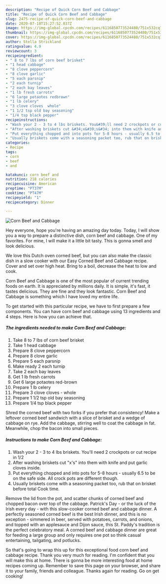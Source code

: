 ```yaml
---
description: "Recipe of Quick Corn Beef and Cabbage"
title: "Recipe of Quick Corn Beef and Cabbage"
slug: 2475-recipe-of-quick-corn-beef-and-cabbage
date: 2020-07-18T15:27:52.037Z
image: https://img-global.cpcdn.com/recipes/6116850773524480/751x532cq70/corn-beef-and-cabbage-recipe-main-photo.jpg
thumbnail: https://img-global.cpcdn.com/recipes/6116850773524480/751x532cq70/corn-beef-and-cabbage-recipe-main-photo.jpg
cover: https://img-global.cpcdn.com/recipes/6116850773524480/751x532cq70/corn-beef-and-cabbage-recipe-main-photo.jpg
author: Stella Strickland
ratingvalue: 4.9
reviewcount: 3
recipeingredient:
- " 8 to 7 lbs of corn beef brisket"
- "1 head cabbage"
- "8 clove peppercorn"
- "8 clove garlic"
- "5 each parsnip"
- "2 each turnip"
- "2 each bay leaves"
- "1 lb fresh carrots"
- "6 large potaotes redbrown"
- "1 lb celery"
- "3 clove cloves  whole"
- "1 1/2 tsp old bay seasoning"
- "1/4 tsp black pepper"
recipeinstructions:
- "Wash your 2 - 3 to 4 lbs briskets. You&#39;ll need 2 crockpots or cut recipe in 1/2"
- "After washing briskets cut &#34;x&#39;s&#34; into them with knife and put garlic cloves inside."
- "Put everything chopped and into pots for 5-8 hours - usually 6.5 to be on the safe side. All crock pots are different though."
- "Usually briskets come with a seasoning packet too, rub that on brisket before total Cook time."
categories:
- Recipe
tags:
- corn
- beef
- and

katakunci: corn beef and 
nutrition: 218 calories
recipecuisine: American
preptime: "PT37M"
cooktime: "PT47M"
recipeyield: "1"
recipecategory: Dinner

---
```



![Corn Beef and Cabbage](https://img-global.cpcdn.com/recipes/6116850773524480/751x532cq70/corn-beef-and-cabbage-recipe-main-photo.jpg)

Hey everyone, hope you're having an amazing day today. Today, I will show you a way to prepare a distinctive dish, corn beef and cabbage. One of my favorites. For mine, I will make it a little bit tasty. This is gonna smell and look delicious.

We love this Dutch oven corned beef, but you can also make the classic dish in a slow cooker with our Easy Corned Beef and Cabbage recipe. Cover and set over high heat. Bring to a boil, decrease the heat to low and cook.

Corn Beef and Cabbage is one of the most popular of current trending foods on earth. It is appreciated by millions daily. It is simple, it's fast, it tastes delicious. They are fine and they look fantastic. Corn Beef and Cabbage is something which I have loved my entire life.


To get started with this particular recipe, we have to first prepare a few components. You can have corn beef and cabbage using 13 ingredients and 4 steps. Here is how you can achieve that.

<!--inarticleads1-->

##### The ingredients needed to make Corn Beef and Cabbage:

1. Take  8 to 7 lbs of corn beef brisket
1. Take 1 head cabbage
1. Prepare 8 clove peppercorn
1. Prepare 8 clove garlic
1. Prepare 5 each parsnip
1. Make ready 2 each turnip
1. Take 2 each bay leaves
1. Get 1 lb fresh carrots
1. Get 6 large potaotes red-brown
1. Prepare 1 lb celery
1. Prepare 3 clove cloves - whole
1. Prepare 1 1/2 tsp old bay seasoning
1. Prepare 1/4 tsp black pepper


Shred the corned beef with two forks if you prefer that consistency! Make a leftover corned beef sandwich with a slice of brisket and a wedge of cabbage on rye. Add the cabbage, stirring well to coat the cabbage in fat. Meanwhile, chop the bacon into small pieces. 

<!--inarticleads2-->

##### Instructions to make Corn Beef and Cabbage:

1. Wash your 2 - 3 to 4 lbs briskets. You&#39;ll need 2 crockpots or cut recipe in 1/2
1. After washing briskets cut &#34;x&#39;s&#34; into them with knife and put garlic cloves inside.
1. Put everything chopped and into pots for 5-8 hours - usually 6.5 to be on the safe side. All crock pots are different though.
1. Usually briskets come with a seasoning packet too, rub that on brisket before total Cook time.


Remove the lid from the pot, and scatter chunks of corned beef and chopped bacon over top of the cabbage. Patrick&#39;s Day - or the luck of the Irish every day - with this slow-cooker corned beef and cabbage dinner. A perfectly seasoned corned beef is the best Irish dinner, and this is no exception - simmered in beer, served with potatoes, carrots, and onions, and topped with an applesauce and Dijon sauce, this St. Paddy&#39;s tradition is the perfect celebratory meal. A corned beef and cabbage dinner are great for feeding a large group and only requires one pot so think casual entertaining, tailgating, and potlucks. 

So that's going to wrap this up for this exceptional food corn beef and cabbage recipe. Thank you very much for reading. I'm confident that you will make this at home. There is gonna be more interesting food at home recipes coming up. Remember to save this page on your browser, and share it to your family, friends and colleague. Thanks again for reading. Go on get cooking!
